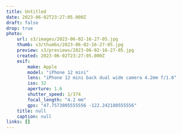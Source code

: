 ```yaml
---
title: Untitled
date: 2023-06-02T23:27:05.000Z
draft: false
drop: true
photo:
    url: s3/images/2023-06-02-16-27-05.jpg
    thumb: s3/thumbs/2023-06-02-16-27-05.jpg
    preview: s3/previews/2023-06-02-16-27-05.jpg
    created: 2023-06-02T23:27:05.000Z
    exif:
        make: Apple
        model: "iPhone 12 mini"
        lens: "iPhone 12 mini back dual wide camera 4.2mm f/1.6"
        iso: 32
        aperture: 1.6
        shutter_speed: 1/374
        focal_length: "4.2 mm"
        gps: "47.7573805555556 -122.242180555556"
    title: null
    caption: null
links: []
---
```

